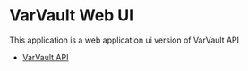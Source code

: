 # VarVault Web UI

This application is a web application ui version of VarVault API

- [VarVault API](https://github.com/AlmuzreenAlih/varvault-api)

